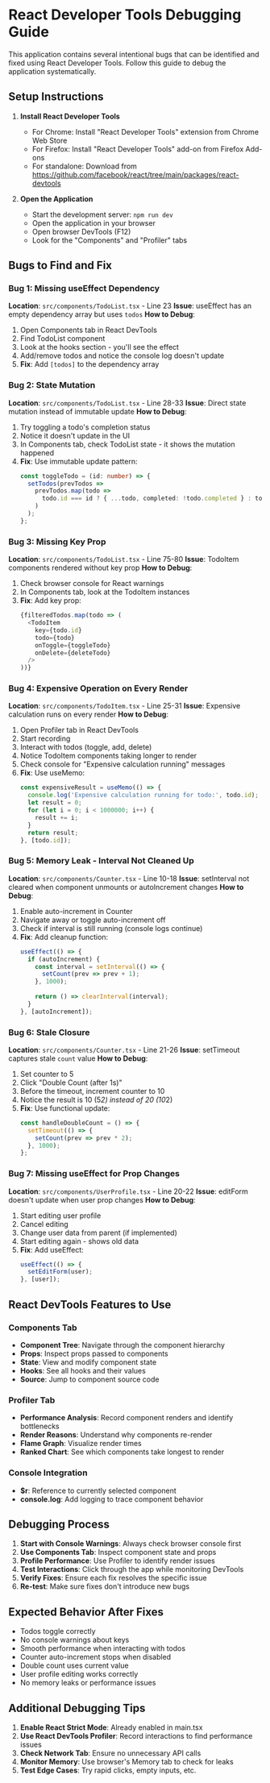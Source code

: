 # React Developer Tools Debugging Guide

This application contains several intentional bugs that can be identified and fixed using React Developer Tools. Follow this guide to debug the application systematically.

## Setup Instructions

1. **Install React Developer Tools**
   - For Chrome: Install "React Developer Tools" extension from Chrome Web Store
   - For Firefox: Install "React Developer Tools" add-on from Firefox Add-ons
   - For standalone: Download from https://github.com/facebook/react/tree/main/packages/react-devtools

2. **Open the Application**
   - Start the development server: `npm run dev`
   - Open the application in your browser
   - Open browser DevTools (F12)
   - Look for the "Components" and "Profiler" tabs

## Bugs to Find and Fix

### Bug 1: Missing useEffect Dependency
**Location**: `src/components/TodoList.tsx` - Line 23
**Issue**: useEffect has an empty dependency array but uses `todos`
**How to Debug**:
1. Open Components tab in React DevTools
2. Find TodoList component
3. Look at the hooks section - you'll see the effect
4. Add/remove todos and notice the console log doesn't update
5. **Fix**: Add `[todos]` to the dependency array

### Bug 2: State Mutation
**Location**: `src/components/TodoList.tsx` - Line 28-33
**Issue**: Direct state mutation instead of immutable update
**How to Debug**:
1. Try toggling a todo's completion status
2. Notice it doesn't update in the UI
3. In Components tab, check TodoList state - it shows the mutation happened
4. **Fix**: Use immutable update pattern:
   ```typescript
   const toggleTodo = (id: number) => {
     setTodos(prevTodos => 
       prevTodos.map(todo => 
         todo.id === id ? { ...todo, completed: !todo.completed } : todo
       )
     );
   };
   ```

### Bug 3: Missing Key Prop
**Location**: `src/components/TodoList.tsx` - Line 75-80
**Issue**: TodoItem components rendered without key prop
**How to Debug**:
1. Check browser console for React warnings
2. In Components tab, look at the TodoItem instances
3. **Fix**: Add key prop:
   ```typescript
   {filteredTodos.map(todo => (
     <TodoItem
       key={todo.id}
       todo={todo}
       onToggle={toggleTodo}
       onDelete={deleteTodo}
     />
   ))}
   ```

### Bug 4: Expensive Operation on Every Render
**Location**: `src/components/TodoItem.tsx` - Line 25-31
**Issue**: Expensive calculation runs on every render
**How to Debug**:
1. Open Profiler tab in React DevTools
2. Start recording
3. Interact with todos (toggle, add, delete)
4. Notice TodoItem components taking longer to render
5. Check console for "Expensive calculation running" messages
6. **Fix**: Use useMemo:
   ```typescript
   const expensiveResult = useMemo(() => {
     console.log('Expensive calculation running for todo:', todo.id);
     let result = 0;
     for (let i = 0; i < 1000000; i++) {
       result += i;
     }
     return result;
   }, [todo.id]);
   ```

### Bug 5: Memory Leak - Interval Not Cleaned Up
**Location**: `src/components/Counter.tsx` - Line 10-18
**Issue**: setInterval not cleared when component unmounts or autoIncrement changes
**How to Debug**:
1. Enable auto-increment in Counter
2. Navigate away or toggle auto-increment off
3. Check if interval is still running (console logs continue)
4. **Fix**: Add cleanup function:
   ```typescript
   useEffect(() => {
     if (autoIncrement) {
       const interval = setInterval(() => {
         setCount(prev => prev + 1);
       }, 1000);
       
       return () => clearInterval(interval);
     }
   }, [autoIncrement]);
   ```

### Bug 6: Stale Closure
**Location**: `src/components/Counter.tsx` - Line 21-26
**Issue**: setTimeout captures stale `count` value
**How to Debug**:
1. Set counter to 5
2. Click "Double Count (after 1s)"
3. Before the timeout, increment counter to 10
4. Notice the result is 10 (5*2) instead of 20 (10*2)
5. **Fix**: Use functional update:
   ```typescript
   const handleDoubleCount = () => {
     setTimeout(() => {
       setCount(prev => prev * 2);
     }, 1000);
   };
   ```

### Bug 7: Missing useEffect for Prop Changes
**Location**: `src/components/UserProfile.tsx` - Line 20-22
**Issue**: editForm doesn't update when user prop changes
**How to Debug**:
1. Start editing user profile
2. Cancel editing
3. Change user data from parent (if implemented)
4. Start editing again - shows old data
5. **Fix**: Add useEffect:
   ```typescript
   useEffect(() => {
     setEditForm(user);
   }, [user]);
   ```

## React DevTools Features to Use

### Components Tab
- **Component Tree**: Navigate through the component hierarchy
- **Props**: Inspect props passed to components
- **State**: View and modify component state
- **Hooks**: See all hooks and their values
- **Source**: Jump to component source code

### Profiler Tab
- **Performance Analysis**: Record component renders and identify bottlenecks
- **Render Reasons**: Understand why components re-render
- **Flame Graph**: Visualize render times
- **Ranked Chart**: See which components take longest to render

### Console Integration
- **$r**: Reference to currently selected component
- **console.log**: Add logging to trace component behavior

## Debugging Process

1. **Start with Console Warnings**: Always check browser console first
2. **Use Components Tab**: Inspect component state and props
3. **Profile Performance**: Use Profiler to identify render issues
4. **Test Interactions**: Click through the app while monitoring DevTools
5. **Verify Fixes**: Ensure each fix resolves the specific issue
6. **Re-test**: Make sure fixes don't introduce new bugs

## Expected Behavior After Fixes

- Todos toggle correctly
- No console warnings about keys
- Smooth performance when interacting with todos
- Counter auto-increment stops when disabled
- Double count uses current value
- User profile editing works correctly
- No memory leaks or performance issues

## Additional Debugging Tips

1. **Enable React Strict Mode**: Already enabled in main.tsx
2. **Use React DevTools Profiler**: Record interactions to find performance issues
3. **Check Network Tab**: Ensure no unnecessary API calls
4. **Monitor Memory**: Use browser's Memory tab to check for leaks
5. **Test Edge Cases**: Try rapid clicks, empty inputs, etc.